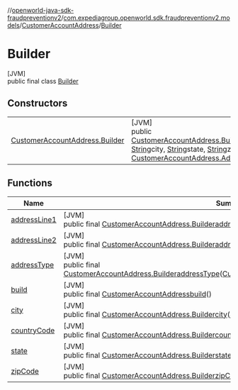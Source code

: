 //[openworld-java-sdk-fraudpreventionv2](../../../../index.md)/[com.expediagroup.openworld.sdk.fraudpreventionv2.models](../../index.md)/[CustomerAccountAddress](../index.md)/[Builder](index.md)

# Builder

[JVM]\
public final class [Builder](index.md)

## Constructors

| | |
|---|---|
| [CustomerAccountAddress.Builder](-customer-account-address.-builder.md) | [JVM]<br>public [CustomerAccountAddress.Builder](index.md)[CustomerAccountAddress.Builder](-customer-account-address.-builder.md)([String](https://docs.oracle.com/javase/8/docs/api/java/lang/String.html)addressLine1, [String](https://docs.oracle.com/javase/8/docs/api/java/lang/String.html)city, [String](https://docs.oracle.com/javase/8/docs/api/java/lang/String.html)state, [String](https://docs.oracle.com/javase/8/docs/api/java/lang/String.html)zipCode, [String](https://docs.oracle.com/javase/8/docs/api/java/lang/String.html)countryCode, [CustomerAccountAddress.AddressType](../-address-type/index.md)addressType, [String](https://docs.oracle.com/javase/8/docs/api/java/lang/String.html)addressLine2) |

## Functions

| Name | Summary |
|---|---|
| [addressLine1](address-line1.md) | [JVM]<br>public final [CustomerAccountAddress.Builder](index.md)[addressLine1](address-line1.md)([String](https://docs.oracle.com/javase/8/docs/api/java/lang/String.html)addressLine1) |
| [addressLine2](address-line2.md) | [JVM]<br>public final [CustomerAccountAddress.Builder](index.md)[addressLine2](address-line2.md)([String](https://docs.oracle.com/javase/8/docs/api/java/lang/String.html)addressLine2) |
| [addressType](address-type.md) | [JVM]<br>public final [CustomerAccountAddress.Builder](index.md)[addressType](address-type.md)([CustomerAccountAddress.AddressType](../-address-type/index.md)addressType) |
| [build](build.md) | [JVM]<br>public final [CustomerAccountAddress](../index.md)[build](build.md)() |
| [city](city.md) | [JVM]<br>public final [CustomerAccountAddress.Builder](index.md)[city](city.md)([String](https://docs.oracle.com/javase/8/docs/api/java/lang/String.html)city) |
| [countryCode](country-code.md) | [JVM]<br>public final [CustomerAccountAddress.Builder](index.md)[countryCode](country-code.md)([String](https://docs.oracle.com/javase/8/docs/api/java/lang/String.html)countryCode) |
| [state](state.md) | [JVM]<br>public final [CustomerAccountAddress.Builder](index.md)[state](state.md)([String](https://docs.oracle.com/javase/8/docs/api/java/lang/String.html)state) |
| [zipCode](zip-code.md) | [JVM]<br>public final [CustomerAccountAddress.Builder](index.md)[zipCode](zip-code.md)([String](https://docs.oracle.com/javase/8/docs/api/java/lang/String.html)zipCode) |

